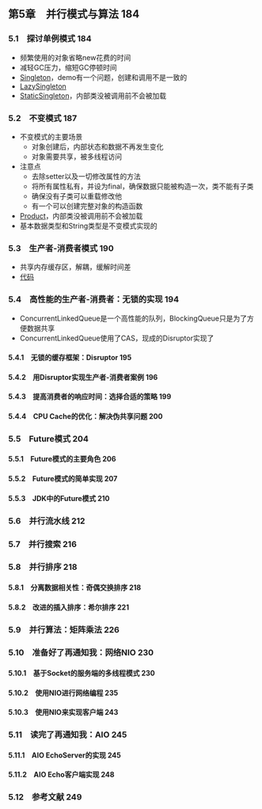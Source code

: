 ## 第5章　并行模式与算法	184

### 5.1　探讨单例模式	184

- 频繁使用的对象省略new花费的时间
- 减轻GC压力，缩短GC停顿时间
- [Singleton](https://github.com/guanpengchn/java-concurrent-programming/blob/master/src/chapter5/section1/Singleton.java)，demo有一个问题，创建和调用不是一致的
- [LazySingleton](https://github.com/guanpengchn/java-concurrent-programming/blob/master/src/chapter5/section1/LazySingleton.java)
- [StaticSingleton](https://github.com/guanpengchn/java-concurrent-programming/blob/master/src/chapter5/section1/StaticSingleton.java)，内部类没被调用前不会被加载

### 5.2　不变模式	187

- 不变模式的主要场景
    - 对象创建后，内部状态和数据不再发生变化
    - 对象需要共享，被多线程访问
- 注意点
    - 去除setter以及一切修改属性的方法
    - 将所有属性私有，并设为final，确保数据只能被构造一次，类不能有子类
    - 确保没有子类可以重载修改他
    - 有一个可以创建完整对象的构造函数
- [Product](https://github.com/guanpengchn/java-concurrent-programming/blob/master/src/chapter5/section2/Product.java)，内部类没被调用前不会被加载
- 基本数据类型和String类型是不变模式实现的
  
### 5.3　生产者-消费者模式	190

- 共享内存缓存区，解耦，缓解时间差
- [代码](https://github.com/guanpengchn/java-concurrent-programming/blob/master/src/chapter5/section3)

### 5.4　高性能的生产者-消费者：无锁的实现	194

- ConcurrentLinkedQueue是一个高性能的队列，BlockingQueue只是为了方便数据共享
- ConcurrentLinkedQueue使用了CAS，现成的Disruptor实现了

#### 5.4.1　无锁的缓存框架：Disruptor	195



#### 5.4.2　用Disruptor实现生产者-消费者案例	196
#### 5.4.3　提高消费者的响应时间：选择合适的策略	199
#### 5.4.4　CPU Cache的优化：解决伪共享问题	200

### 5.5　Future模式	204

#### 5.5.1　Future模式的主要角色	206
#### 5.5.2　Future模式的简单实现	207
#### 5.5.3　JDK中的Future模式	210

### 5.6　并行流水线	212
### 5.7　并行搜索	216
### 5.8　并行排序	218

#### 5.8.1　分离数据相关性：奇偶交换排序	218
#### 5.8.2　改进的插入排序：希尔排序	221

### 5.9　并行算法：矩阵乘法	226
### 5.10　准备好了再通知我：网络NIO	230

#### 5.10.1　基于Socket的服务端的多线程模式	230
#### 5.10.2　使用NIO进行网络编程	235
#### 5.10.3　使用NIO来实现客户端	243

### 5.11　读完了再通知我：AIO	245

#### 5.11.1　AIO EchoServer的实现	245
#### 5.11.2　AIO Echo客户端实现	248

### 5.12　参考文献	249